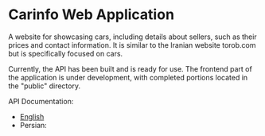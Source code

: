 # Carinfo Web Application

A website for showcasing cars, including details about sellers, such as their prices and contact information. It is similar to the Iranian website torob.com but is specifically focused on cars.

Currently, the API has been built and is ready for use. The frontend part of the application is under development, with completed portions located in the "public" directory.

API Documentation:

- [English](https://documenter.getpostman.com/view/35280116/2sA3s6FpuJ)
- Persian:

